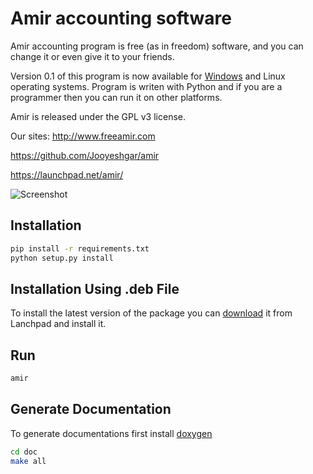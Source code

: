 # Amir accounting software

Amir accounting program is free (as in freedom) software, and you can change it or even give it to your friends.

Version 0.1 of this program is now available for [Windows](https://launchpad.net/amir/0.1/0.1/+download/Amir-0.1-win32-setup.exe) and Linux operating systems. Program is writen with Python and if you are a programmer then you can run it on other platforms.

Amir is released under the GPL v3 license.

Our sites:
http://www.freeamir.com

https://github.com/Jooyeshgar/amir

https://launchpad.net/amir/

![Screenshot](http://www.freeamir.com/images/thumb/c/cd/Win1.png/727px-Win1.png)


## Installation

```bash
pip install -r requirements.txt
python setup.py install
```

## Installation Using .deb File

To install the latest version of the package you can [download](https://launchpad.net/amir/0.1/0.1/+download/amir_0.2_all.deb) it from Lanchpad and install it.

## Run

```bash
amir
```

## Generate Documentation

To generate documentations first install [doxygen](http://www.doxygen.org/)

```bash
cd doc
make all
```